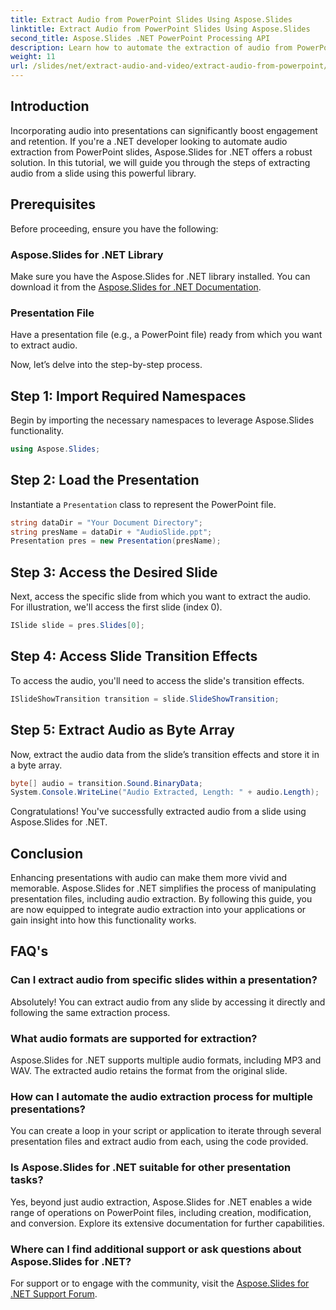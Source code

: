 ```yaml
---
title: Extract Audio from PowerPoint Slides Using Aspose.Slides
linktitle: Extract Audio from PowerPoint Slides Using Aspose.Slides
second_title: Aspose.Slides .NET PowerPoint Processing API
description: Learn how to automate the extraction of audio from PowerPoint presentations using Aspose.Slides for .NET. This step-by-step tutorial guides developers through the process of accessing.
weight: 11
url: /slides/net/extract-audio-and-video/extract-audio-from-powerpoint/
---
```

## Introduction

Incorporating audio into presentations can significantly boost engagement and retention. If you're a .NET developer looking to automate audio extraction from PowerPoint slides, Aspose.Slides for .NET offers a robust solution. In this tutorial, we will guide you through the steps of extracting audio from a slide using this powerful library.

## Prerequisites

Before proceeding, ensure you have the following:

### Aspose.Slides for .NET Library
Make sure you have the Aspose.Slides for .NET library installed. You can download it from the [Aspose.Slides for .NET Documentation](https://reference.aspose.com/slides/net/).

### Presentation File
Have a presentation file (e.g., a PowerPoint file) ready from which you want to extract audio.

Now, let’s delve into the step-by-step process.

## Step 1: Import Required Namespaces

Begin by importing the necessary namespaces to leverage Aspose.Slides functionality.

```csharp
using Aspose.Slides;
```

## Step 2: Load the Presentation

Instantiate a `Presentation` class to represent the PowerPoint file.

```csharp
string dataDir = "Your Document Directory";
string presName = dataDir + "AudioSlide.ppt";
Presentation pres = new Presentation(presName);
```

## Step 3: Access the Desired Slide

Next, access the specific slide from which you want to extract the audio. For illustration, we'll access the first slide (index 0).

```csharp
ISlide slide = pres.Slides[0];
```

## Step 4: Access Slide Transition Effects

To access the audio, you'll need to access the slide's transition effects.

```csharp
ISlideShowTransition transition = slide.SlideShowTransition;
```

## Step 5: Extract Audio as Byte Array

Now, extract the audio data from the slide’s transition effects and store it in a byte array.

```csharp
byte[] audio = transition.Sound.BinaryData;
System.Console.WriteLine("Audio Extracted, Length: " + audio.Length);
```

Congratulations! You've successfully extracted audio from a slide using Aspose.Slides for .NET.

## Conclusion

Enhancing presentations with audio can make them more vivid and memorable. Aspose.Slides for .NET simplifies the process of manipulating presentation files, including audio extraction. By following this guide, you are now equipped to integrate audio extraction into your applications or gain insight into how this functionality works.

## FAQ's

### Can I extract audio from specific slides within a presentation?
Absolutely! You can extract audio from any slide by accessing it directly and following the same extraction process.

### What audio formats are supported for extraction?
Aspose.Slides for .NET supports multiple audio formats, including MP3 and WAV. The extracted audio retains the format from the original slide.

### How can I automate the audio extraction process for multiple presentations?
You can create a loop in your script or application to iterate through several presentation files and extract audio from each, using the code provided.

### Is Aspose.Slides for .NET suitable for other presentation tasks?
Yes, beyond just audio extraction, Aspose.Slides for .NET enables a wide range of operations on PowerPoint files, including creation, modification, and conversion. Explore its extensive documentation for further capabilities.

### Where can I find additional support or ask questions about Aspose.Slides for .NET?
For support or to engage with the community, visit the [Aspose.Slides for .NET Support Forum](https://forum.aspose.com/).